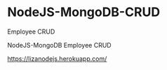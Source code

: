 # NodeJS-MongoDB-CRUD
Employee CRUD

NodeJS-MongoDB Employee CRUD

https://lizanodejs.herokuapp.com/

